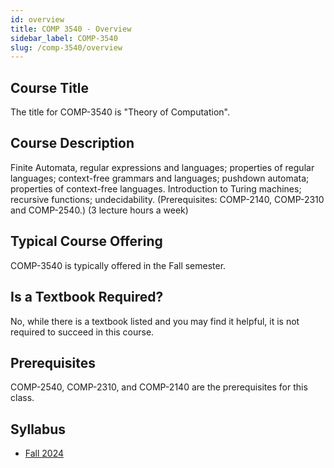 ```yaml
---
id: overview
title: COMP 3540 - Overview
sidebar_label: COMP-3540
slug: /comp-3540/overview
---
```


## Course Title

The title for COMP-3540 is "Theory of Computation".

## Course Description

Finite Automata, regular expressions and languages; properties of regular languages; context-free grammars and languages; pushdown automata; properties of context-free languages. Introduction to Turing machines; recursive functions; undecidability. (Prerequisites: COMP-2140, COMP-2310 and COMP-2540.) (3 lecture hours a week)

## Typical Course Offering

COMP-3540 is typically offered in the Fall semester.

## Is a Textbook Required?

No, while there is a textbook listed and you may find it helpful, it is not required to succeed in this course.

## Prerequisites

COMP-2540, COMP-2310, and COMP-2140 are the prerequisites for this class.

## Syllabus

-   [Fall 2024](../../resources/syllabus/COMP-3540-01%20F24.pdf)
